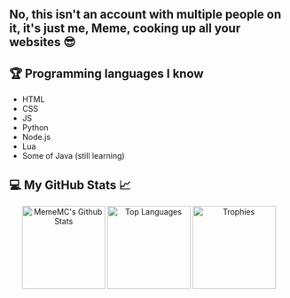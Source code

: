 ## No, this isn't an account with multiple people on it, it's just me, Meme, cooking up all your websites 😎

## 🏆 Programming languages I know
- HTML
- CSS
- JS
- Python
- Node.js
- Lua
- Some of Java (still learning)

## 💻 My GitHub Stats 📈
<p align="center" >
  <img height=150 alt="MemeMC's Github Stats" src = "https://github-readme-stats.vercel.app/api?username=MemeMC-Network&count_private=true&show_icons=true&theme=radical" />
  <img height=150 alt="Top Languages" src="https://github-readme-stats.vercel.app/api/top-langs/?username=MemeMC-Network&layout=compact&langs_count=8&theme=radical" />
  <img height=150 alt="Trophies" src="https://github-profile-trophy.vercel.app/?username=MemeMC-Network&theme=dracula&row=2&column=3">
</p>
